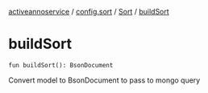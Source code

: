 [activeannoservice](../../index.md) / [config.sort](../index.md) / [Sort](index.md) / [buildSort](./build-sort.md)

# buildSort

`fun buildSort(): BsonDocument`

Convert model to BsonDocument to pass to mongo query

